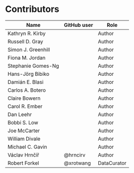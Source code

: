 # Contributors

Name                           | GitHub user | Role
---                            |-------------| ---
Kathryn R. Kirby |             | Author
Russell D. Gray |             | Author
Simon J. Greenhill |             | Author
Fiona M. Jordan |             | Author
Stephanie Gomes-Ng |             | Author
Hans-Jörg Bibiko |             | Author
Damián E. Blasi |             | Author
Carlos A. Botero |             | Author
Claire Bowern |             | Author
Carol R. Ember |             | Author
Dan Leehr |             | Author
Bobbi S. Low |             | Author
Joe McCarter |             | Author
William Divale |             | Author
Michael C. Gavin |             | Author
Václav Hrnčíř | @hrncirv    | Author
Robert Forkel | @xrotwang   | DataCurator
